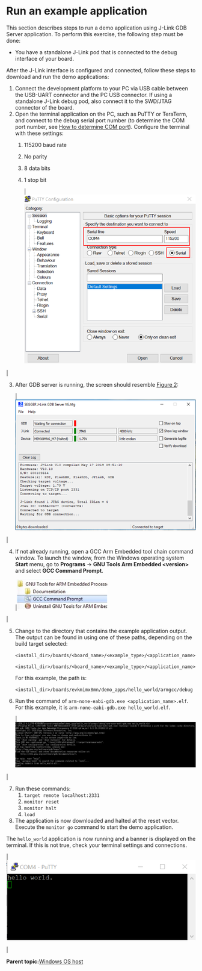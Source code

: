 # Run an example application

This section describes steps to run a demo application using J-Link GDB Server application. To perform this exercise, the following step must be done:

-   You have a standalone J-Link pod that is connected to the debug interface of your board.

After the J-Link interface is configured and connected, follow these steps to download and run the demo applications:

1.  Connect the development platform to your PC via USB cable between the USB-UART connector and the PC USB connector. If using a standalone J-Link debug pod, also connect it to the SWD/JTAG connector of the board.
2.  Open the terminal application on the PC, such as PuTTY or TeraTerm, and connect to the debug serial port number \(to determine the COM port number, see [How to determine COM port](how_to_determine_com_port.md#)\). Configure the terminal with these settings:
    1.  115200 baud rate
    2.  No parity
    3.  8 data bits
    4.  1 stop bit

        |![](../images/terminal_putty_configurations.png "Terminal (PuTTY) configurations")

|

3.  After GDB server is running, the screen should resemble [Figure 2](run_an_example_application_003.md#SEGGGERJKLINKSUCCESS):

    |![](../images/figure_16.png "SEGGER J-Link GDB server screen after successful connection")

|

4.  If not already running, open a GCC Arm Embedded tool chain command window. To launch the window, from the Windows operating system **Start** menu, go to **Programs** -\> **GNU Tools Arm Embedded <version\>** and select **GCC Command Prompt**.

    |![](../images/launch_command_prompt_20.jpg "Launch command prompt")

|

5.  Change to the directory that contains the example application output. The output can be found in using one of these paths, depending on the build target selected:

    ```
    <install_dir>/boards/<board_name>/<example_type>/<application_name>/armgcc/debug
    ```

    ```
    <install_dir>/boards/<board_name>/<example_type>/<application_name>/armgcc/release
    ```

    For this example, the path is:

    ```
    <install_dir>/boards/evkmimx8mn/demo_apps/hello_world/armgcc/debug
    ```

6.  Run the command of `arm-none-eabi-gdb.exe <application_name>.elf`. For this example, it is `arm-none-eabi-gdb.exe hello_world.elf`.

    |![](../images/figure_18.png "Run arm-none-eabi-gdb")

|

7.  Run these commands:
    1.  `target remote localhost:2331`
    2.  `monitor reset`
    3.  `monitor halt`
    4.  `load`
8.  The application is now downloaded and halted at the reset vector. Execute the `monitor go` command to start the demo application.

The `hello_world` application is now running and a banner is displayed on the terminal. If this is not true, check your terminal settings and connections.

|![](../images/text_display_hello_world_demo.png "Text display of the hello_world demo")

|

**Parent topic:**[Windows OS host](../topics/windows_os_host.md)

